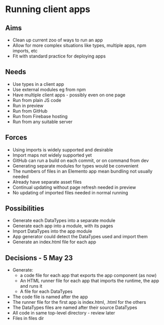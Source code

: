 Running client apps
===================

Aims
----

- Clean up current zoo of ways to run an app
- Allow for more complex situations like types, multiple apps, npm imports, etc
- Fit with standard practice for deploying apps

Needs
-----

- Use types in a client app
- Use external modules eg from npm
- Have multiple client apps - possibly even on one page
- Run from plain JS code
- Run in preview
- Run from GitHub
- Run from Firebase hosting
- Run from any suitable server


Forces
------

- Using imports is widely supported and desirable
- Import maps not widely supported yet
- GitHub can run a build on each commit, or on command from dev
- Generating separate modules for types would be convenient
- The numbers of files in an Elemento app mean bundling not usually needed
- Already have separate asset files
- Continual updating without page refresh needed in preview
- No updating of imported files needed in normal running

Possibilities
-------------

- Generate each DataTypes into a separate module
- Generate each app into a module, with its pages
- Import DataTypes into the app module
- App generator could detect the DataTypes used and import them
- Generate an index.html file for each app

Decisions - 5 May 23
--------------------

- Generate:
  - a code file for each app that exports the app component (as now)
  - An HTML runner file for each app that imports the runtime, the app and runs it
  - A file for each DataTypes
- The code file is named after the app
- The runner file for the first app is index.html, <appname>.html for the others
- The DataTypes files are named after their source DataTypes
- All code in same top-level directory - review later
- Files in files dir
